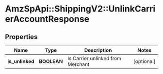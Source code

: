# AmzSpApi::ShippingV2::UnlinkCarrierAccountResponse

## Properties
Name | Type | Description | Notes
------------ | ------------- | ------------- | -------------
**is_unlinked** | **BOOLEAN** | Is Carrier unlinked from Merchant | [optional] 

